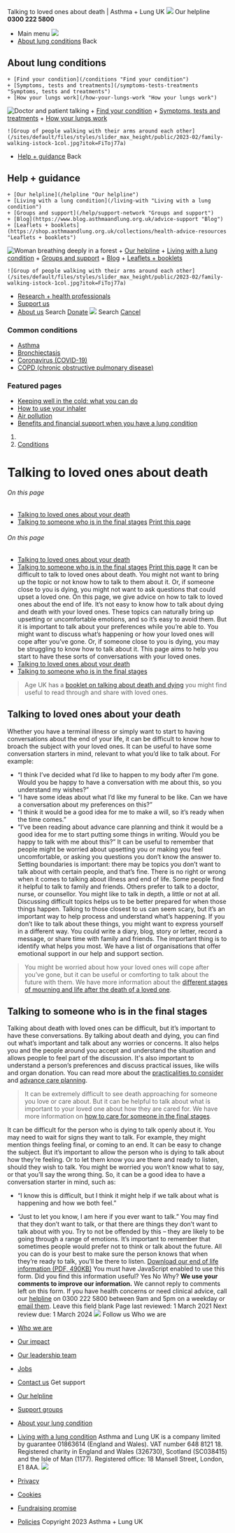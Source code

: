 
Talking to loved ones about death | Asthma + Lung UK
 [![](/themes/custom/asthma-lung-uk/images/aluk-logo.png)](/ "Homepage")
 Our helpline **0300 222 5800**
* Main menu
![](/wingsuit/asthma-lung-uk/images/aluk-logo.png)
* [About lung conditions](#about "About lung conditions")
 Back
 
## About lung conditions
	+ [Find your condition](/conditions "Find your condition")
	+ [Symptoms, tests and treatments](/symptoms-tests-treatments "Symptoms, tests and treatments")
	+ [How your lungs work](/how-your-lungs-work "How your lungs work")
![Doctor and patient talking](/sites/default/files/styles/slider_max_height/public/2023-02/119589.jpg?itok=IfMKqhqJ)
	+ [Find your condition](/conditions)
	+ [Symptoms, tests and treatments](/symptoms-tests-treatments)
	+ [How your lungs work](/how-your-lungs-work)
	
	
	![Group of people walking with their arms around each other](/sites/default/files/styles/slider_max_height/public/2023-02/family-walking-istock-1col.jpg?itok=FiToj77a)
* [Help + guidance](#get-support "Help + guidance")
 Back
 
## Help + guidance
	+ [Our helpline](/helpline "Our helpline")
	+ [Living with a lung condition](/living-with "Living with a lung condition")
	+ [Groups and support](/help/support-network "Groups and support")
	+ [Blog](https://www.blog.asthmaandlung.org.uk/advice-support "Blog")
	+ [Leaflets + booklets](https://shop.asthmaandlung.org.uk/collections/health-advice-resources "Leaflets + booklets")
![Woman breathing deeply in a forest](/sites/default/files/styles/slider_max_height/public/2023-02/A%2BLUK%20Generic73.jpg?itok=IY-jWei3)
	+ [Our helpline](/helpline)
	+ [Living with a lung condition](/living-with)
	+ [Groups and support](/help/support-network)
	+ [Blog](https://www.blog.asthmaandlung.org.uk/advice-support)
	+ [Leaflets + booklets](https://shop.asthmaandlung.org.uk/collections/health-advice-resources "Leaflets and booklets about lung conditions")
	
	
	![Group of people walking with their arms around each other](/sites/default/files/styles/slider_max_height/public/2023-02/family-walking-istock-1col.jpg?itok=FiToj77a)
* [Research + health professionals](/research-health-professionals "Research + health professionals")
* [Support us](/support-us "Support us")
* [About us](/about-us "About us")
Search
[Donate](https://action.asthmaandlung.org.uk/page/99720/donate/1?ea_tracking_id=General_WebsiteALUK_Header_Regular "Donate") 
 [![](/themes/custom/asthma-lung-uk/images/aluk-logo.png)](/ "Homepage")
Search
[Cancel](#)
### Common conditions
* [Asthma](/conditions/asthma)
* [Bronchiectasis](/conditions/bronchiectasis)
* [Coronavirus (COVID-19)](/conditions/coronavirus)
* [COPD (chronic obstructive pulmonary disease)](/conditions/copd-chronic-obstructive-pulmonary-disease)
### Featured pages
* [Keeping well in the cold: what you can do](/living-with/cold-weather)
* [How to use your inhaler](/living-with/inhaler-videos)
* [Air pollution](/living-with/air-pollution)
* [Benefits and financial support when you have a lung condition](/living-with/benefits)
1. 
3. [Conditions](/conditions)
# Talking to loved ones about death
###### On this page
* [Talking to loved ones about your death](#talking-to-loved-ones-about-your-death)
* [Talking to someone who is in the final stages](#talking-to-someone-in-the-final-stages)
[Print this page](javascript:window.print();) 
###### On this page
* [Talking to loved ones about your death](#talking-to-loved-ones-about-your-death)
* [Talking to someone who is in the final stages](#talking-to-someone-in-the-final-stages)
[Print this page](javascript:window.print();) 
It can be difficult to talk to loved ones about death. You might not want to bring up the topic or not know how to talk to them about it. Or, if someone close to you is dying, you might not want to ask questions that could upset a loved one. On this page, we give advice on how to talk to loved ones about the end of life.
It’s not easy to know how to talk about dying and death with your loved ones. These topics can naturally bring up upsetting or uncomfortable emotions, and so it’s easy to avoid them.
But it is important to talk about your preferences while you’re able to. You might want to discuss what’s happening or how your loved ones will cope after you’ve gone. Or, if someone close to you is dying, you may be struggling to know how to talk about it. This page aims to help you start to have these sorts of conversations with your loved ones.
* [Talking to loved ones about your death](#talking-to-loved-ones-about-your-death)
* [Talking to someone who is in the final stages](#talking-to-someone-in-the-final-stages)
> Age UK has a [booklet on talking about death and dying](https://www.ageuk.org.uk/information-advice/health-wellbeing/relationships-family/end-of-life-issues/talking-death-dying/) you might find useful to read through and share with loved ones.
> 
> 
> 
## Talking to loved ones about your death
Whether you have a terminal illness or simply want to start to having conversations about the end of your life, it can be difficult to know how to broach the subject with your loved ones.
It can be useful to have some conversation starters in mind, relevant to what you’d like to talk about. For example:
* “I think I’ve decided what I’d like to happen to my body after I’m gone. Would you be happy to have a conversation with me about this, so you understand my wishes?”
* “I have some ideas about what I’d like my funeral to be like. Can we have a conversation about my preferences on this?”
* “I think it would be a good idea for me to make a will, so it’s ready when the time comes.”
* “I’ve been reading about advance care planning and think it would be a good idea for me to start putting some things in writing. Would you be happy to talk with me about this?”
It can be useful to remember that people might be worried about upsetting you or making you feel uncomfortable, or asking you questions you don’t know the answer to. Setting boundaries is important: there may be topics you don’t want to talk about with certain people, and that’s fine.
There is no right or wrong when it comes to talking about illness and end of life. Some people find it helpful to talk to family and friends. Others prefer to talk to a doctor, nurse, or counsellor. You might like to talk in depth, a little or not at all. Discussing difficult topics helps us to be better prepared for when those things happen. Talking to those closest to us can seem scary, but it’s an important way to help process and understand what’s happening.
If you don’t like to talk about these things, you might want to express yourself in a different way. You could write a diary, blog, story or letter, record a message, or share time with family and friends. The important thing is to identify what helps you most. We have a list of organisations that offer emotional support in our help and support section.
> You might be worried about how your loved ones will cope after you’ve gone, but it can be useful or comforting to talk about the future with them. We have more information about the [different stages of mourning and life after the death of a loved one](https://www.blf.org.uk/support-for-you/end-of-life/time-of-death#life-after-death-of-loved-one).
> 
> 
> 
## Talking to someone who is in the final stages
Talking about death with loved ones can be difficult, but it’s important to have these conversations. By talking about death and dying, you can find out what’s important and talk about any worries or concerns. It also helps you and the people around you accept and understand the situation and allows people to feel part of the discussion.
It's also important to understand a person’s preferences and discuss practical issues, like wills and organ donation. You can read more about the [practicalities to consider](https://www.blf.org.uk/support-for-you/end-of-life/what-practical-things-should-i-think-about) and [advance care planning](https://www.blf.org.uk/support-for-you/end-of-life/advance-care-plan).
> It can be extremely difficult to see death approaching for someone you love or care about. But it can be helpful to talk about what is important to your loved one about how they are cared for. We have more information on [how to care for someone in the final stages](https://www.blf.org.uk/support-for-you/end-of-life/caring-for-a-loved-one).
> 
> 
> 
It can be difficult for the person who is dying to talk openly about it. You may need to wait for signs they want to talk. For example, they might mention things feeling final, or coming to an end. It can be easy to change the subject. But it’s important to allow the person who is dying to talk about how they’re feeling. Or to let them know you are there and ready to listen, should they wish to talk.
You might be worried you won’t know what to say, or that you’ll say the wrong thing. So, it can be a good idea to have a conversation starter in mind, such as:
* “I know this is difficult, but I think it might help if we talk about what is happening and how we both feel.”
* “Just to let you know, I am here if you ever want to talk.”
You may find that they don’t want to talk, or that there are things they don’t want to talk about with you. Try to not be offended by this – they are likely to be going through a range of emotions.
It’s important to remember that sometimes people would prefer not to think or talk about the future. All you can do is your best to make sure the person knows that when they’re ready to talk, you’ll be there to listen.
[Download our end of life information (PDF, 490KB)](https://www.blf.org.uk/sites/default/files/BK19_End_of_life_V4_PDFdownload.pdf)
You must have JavaScript enabled to use this form.
Did you find this information useful?
Yes
No
Why?
**We use your comments to improve our information.** We cannot reply to comments left on this form. If you have health concerns or need clinical advice, call our [helpline](/helpline) on 0300 222 5800 between 9am and 5pm on a weekday or [email them](/helpline).
Leave this field blank
Page last reviewed: 
1 March 2021
Next review due: 
1 March 2024
 [![](/sites/default/files/2023-01/footer-logo%20%281%29.png)](/ "Homepage")
Follow us
 Who we are
 
* [Who we are](/about-us/who-we-are)
* [Our impact](/about-us/our-impact)
* [Our leadership team](/about-us/our-leadership-team)
* [Jobs](/work-us)
* [Contact us](/about-us/contact-us)
 Get support
 
* [Our helpline](/helpline)
* [Support groups](/help/support-network)
* [About your lung condition](/conditions)
* [Living with a lung condition](/living-with)
Asthma and Lung UK is a company limited by guarantee 01863614 (England and Wales). VAT number 648 8121 18.
Registered charity in England and Wales (326730), Scotland (SC038415) and the Isle of Man (1177). Registered office: 18 Mansell Street, London, E1 8AA.
[![](/sites/default/files/2023-01/reg-logo%20%281%29.png)](https://www.fundraisingregulator.org.uk)
![]()
![]()
* [Privacy](/privacy-policy)
* [Cookies](/cookies-how-we-use-them)
* [Fundraising promise](/fundraising-promise)
* [Policies](/about-us/policies)
 Copyright 2023 Asthma + Lung UK
 
